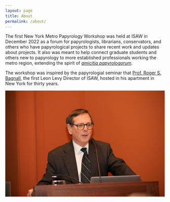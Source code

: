 ```yaml
---
layout: page
title: About
permalink: /about/
---
```


The first New York Metro Papyrology Workshop was held at ISAW in December 2022 as a forum for papyrologists, librarians, conservators, and others who have papyrological projects to share recent work and updates about projects. It also was meant to help connect graduate students and others new to papyrology to more established professionals working the metro region, extending the spirit of [<i>amicitia papyrologorum</i>](https://aip.ulb.be/amicitia.html).   

The workshop was inspired by the papyrologial seminar that [Prof. Roger S. Bagnall](https://isaw.nyu.edu/people/faculty/emeritus-faculty/rbagnall), the first Leon Levy Director of ISAW, hosted in his apartment in New York for thirty years.  

![Roger Bagnall](/assets/bagnall_lecture.jpg "Roger S. Bagnall at a podium lecturing in 2019")

